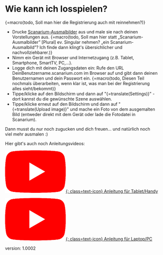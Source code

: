 # Wie kann ich losspielen?

{=macro(todo, Soll man hier die Registrierung auch mit reinnehmen?)}
* Drucke [Scanarium-Ausmalbilder](https://scanarium.com/#pdfs) aus und male sie nach deinen Vorstellungen aus.
{=macro(todo, Soll man hier statt „Scanarium-Ausmalbilder” [Plural] ev. Singular nehmen? „ein Scanarium-Ausmalbild”? Ich finde dann klingt's übersichlicher und nachvollziehbarer.)}
* Nimm ein Gerät mit Browser und Internetzugang (z.B. Tablet, Smartphone, SmartTV, PC,...).
* Logge dich mit deinen Zugangsdaten ein: Rufe den URL DeinBenutzername.scanarium.com im Browser auf und gibt dann deinen Benutzernamen und dein Passwort ein.
{=macro(todo, Diesen Teil nochmals überarbeiten, wenn klar ist, was man bei der Registrierung alles sieht/bekommt)}
* Tippe/klicke auf den Bildschirm und dann auf "{=translate(Settings)}" - dort kannst du die gewünschte Szene auswählen.
* Tippe/klicke erneut auf den Bildschirm und dann auf "{=translate(Upload image)}" und mache ein Foto von dem ausgemalten Bild (entweder direkt mit dem Gerät oder lade die Fotodatei in Scanarium).

Dann musst du nur noch zugucken und dich freuen... und natürlich noch viel mehr ausmalen :)

Hier gibt's auch noch Anleitungsvideos:

[![YouTube icon](images/youtube.png){: class=text-icon} Anleitung für Tablet/Handy](https://www.youtube.com/watch?v=FIYDL830S-Y&list=PL-o9mFmKUyebsYSo_hhymaLoi2dhylJuk)

[![YouTube icon](images/youtube.png){: class=text-icon} Anleitung für Laptop/PC](https://www.youtube.com/watch?v=akekQRD-kuw&list=PL-o9mFmKUyebsYSo_hhymaLoi2dhylJuk)

version: 1.0002
